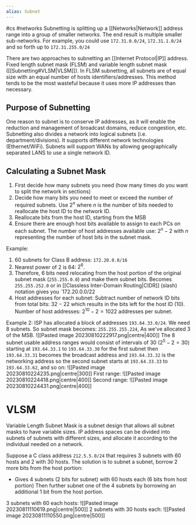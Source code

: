 ```yaml
---
alias: Subnet
---
```

#cs #networks 
Subnetting is splitting up a [[Networks|Network]] address range into a group of smaller networks. The end result is multiple smaller sub-networks. For example, you could use `172.31.0.0/24`,  `172.31.1.0/24` and so forth up to `172.31.255.0/24`

There are two approaches to subnetting an [[Internet Protocol|IP]] address. Fixed length subnet mask (FLSM) and variable length subnet mask ([[Subnetting#VLSM|VLSM]]). In FLSM subnetting, all subnets are of equal size with an equal number of hosts identifiers/addresses. This method tends to be the most wasteful because it uses more IP addresses than necessary.

## Purpose of Subnetting 
One reason to subnet is to conserve IP addresses, as it will enable the reduction and management of broadcast domains, reduce congestion, etc. Subnetting also divides a network into logical subnets (i.e. department/divisions). It supports different network technologies (Ethernet/WiFi). Subnets will support WANs by allowing geographically separated LANS to use a single network ID.

## Calculating a Subnet Mask
1. First decide how many subnets you need (how many times do you want to split the network in sections)
2. Decide how many bits you need to meet or exceed the number of required subnets. Use $2^n$ where $n$ is the number of bits needed to reallocate the host ID to the network ID.
3. Reallocate bits from the host ID, starting from the MSB
4. Ensure there are enough host bits available to assign to each PCs on each subnet. The number of host addresses available use: $2^n-2$ with $n$ representing the number of host bits in the subnet mask.

Example: 
1. 60 subnets for Class B address: `172.20.0.0/16` 
2. Nearest power of 2 is 64: $2^6$. 
3. Therefore, 6 bits need relocating from the host portion of the original subnet mask (`255.255.0.0`) and make them subnet bits. Becomes `255.255.252.0` or in [[Classless Inter-Domain Routing|CIDR]] (slash) notation gives you `172.20.0.0/22
4. Host addresses for each subnet: Subtract number of network ID bits from total bits: $32-22$ which results in the bits left for the host ID (10). Number of host addresses: $2^{10}-2=1022$ addresses per subnet.

Example 2:
ISP has allocated a block of addresses `193.64.33.0/24`. We need 8 subnets.
So subnet mask becomes: `255.255.255.224`, As we've allocated 3 of the MSB.
![[Pasted image 20230810222917.png|centre|400]]
The 8 subnet usable address ranges would consist of intervals of 30 ($2^5-2=30$) starting at `193.64.33.1` to `193.64.33.30` for the first subnet then `193.64.33.31` becomes the broadcast address and `193.64.33.32` is the networking address so the second subnet starts at `193.64.33.33` to `193.64.33.62`, and so on:
![[Pasted image 20230810224235.png|centre|300]]
First range:
![[Pasted image 20230810224418.png|centre|400]]
Second range: 
![[Pasted image 20230810224431.png|centre|400]]

# VLSM
Variable Length Subnet Mask is a subnet design that allows all subnet masks to have variable sizes. IP address spaces can be divided into subnets of subnets with different sizes, and allocate it according to the individual needed on a network.

Suppose a C class address `212.5.5.0/24` that requires 3 subnets with 60 hosts and 2 with 30 hosts. The solution is to subnet a subnet, borrow 2 more bits from the host portion:
- Gives 4 subnets (2 bits for subnet) with 60 hosts each (6 bits from host portion)
Then further subnet one of the 4 subnets by borrowing an additional 1 bit from the host portion.

3 subnets with 60 each hosts:
![[Pasted image 20230811110619.png|centre|500]]
2 subnets with 30 hosts each:
![[Pasted image 20230811110550.png|centre|500]]